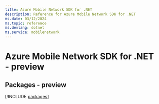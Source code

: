```yaml
---
title: Azure Mobile Network SDK for .NET
description: Reference for Azure Mobile Network SDK for .NET
ms.date: 03/12/2024
ms.topic: reference
ms.devlang: dotnet
ms.service: mobilenetwork
---
```

# Azure Mobile Network SDK for .NET - preview
## Packages - preview
[!INCLUDE [packages](mobile-network-index.md)]